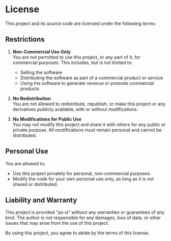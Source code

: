 # License

This project and its source code are licensed under the following terms:

## Restrictions

1. **Non-Commercial Use Only**  
   You are not permitted to use this project, or any part of it, for commercial purposes. This includes, but is not limited to:
   - Selling the software
   - Distributing the software as part of a commercial product or service
   - Using the software to generate revenue or promote commercial products

2. **No Redistribution**  
   You are not allowed to redistribute, republish, or make this project or any derivatives publicly available, with or without modifications.

3. **No Modifications for Public Use**  
   You may not modify this project and share it with others for any public or private purpose. All modifications must remain personal and cannot be distributed.

## Personal Use

You are allowed to:
- Use this project privately for personal, non-commercial purposes.
- Modify the code for your own personal use only, as long as it is not shared or distributed.

## Liability and Warranty

This project is provided "as-is" without any warranties or guarantees of any kind. The author is not responsible for any damages, loss of data, or other issues that may arise from the use of this project.

By using this project, you agree to abide by the terms of this license.
